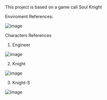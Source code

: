 This project is based on a game call Soul Knight

Enviroment References:

![image](https://github.com/NikoHoc/SoulKnight/assets/128313978/b70fd882-71c4-4c8a-9e20-72b97295c98e)

Characters References
1. Engineer
   
![image](https://github.com/NikoHoc/SoulKnight/assets/128313978/6b45dc62-d51a-486f-8404-99705a6b4980)

2. Knight
   
![image](https://github.com/NikoHoc/SoulKnight/assets/128313978/38f6c967-8241-49b6-90fa-61d92c220933)

3. Knight-S

![image](https://github.com/NikoHoc/SoulKnight/assets/128332966/e4c57e53-f4d0-4b0f-afbd-9bf25b2dc82a)


